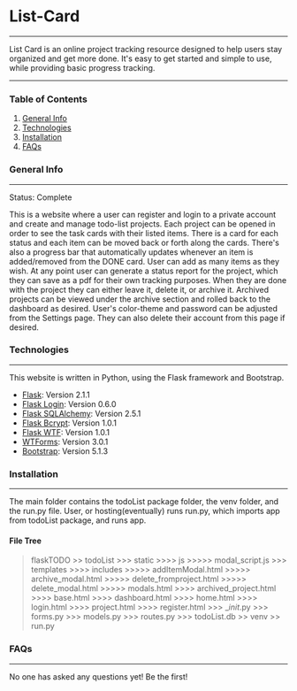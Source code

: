 # List-Card
***
List Card is an online project tracking resource designed to help users stay organized and get more done. It's easy to
get started and simple to use, while providing basic progress tracking.
***

### Table of Contents
1. [General Info](#general-info)
2. [Technologies](#technologies)
3. [Installation](#installation)
4. [FAQs](#faqs)

<a name="general-info"></a>
### General Info

***

Status: Complete

This is a website where a user can register and login to a private account and create and manage todo-list projects. 
Each project can be opened in order to see the task cards with their listed items. There is a card for each status and 
each item can be moved back or forth along the cards. There's also a progress bar that automatically updates whenever an 
item is added/removed from the DONE card. User can add as many items as they wish. At any point user can generate a 
status report for the project, which they can save as a pdf for their own tracking purposes. When they are done with the 
project they can either leave it, delete it, or archive it. Archived projects can be viewed under the archive section 
and rolled back to the dashboard as desired. User's color-theme and password can be adjusted from the Settings page. 
They can also delete their account from this page if desired.

<a name="technologies"></a>
### Technologies
***
This website is written in Python, using the Flask framework and Bootstrap.
* [Flask](https://pypi.org/project/Flask/): Version 2.1.1
* [Flask Login](https://pypi.org/project/Flask-Login/): Version 0.6.0
* [Flask SQLAlchemy](https://pypi.org/project/Flask-SQLAlchemy/): Version 2.5.1
* [Flask Bcrypt](https://pypi.org/project/Flask-Bcrypt/): Version 1.0.1
* [Flask WTF](https://pypi.org/project/Flask-WTF/): Version 1.0.1
* [WTForms](https://pypi.org/project/WTForms/): Version 3.0.1
* [Bootstrap](https://getbootstrap.com/): Version 5.1.3

<a name="installation"></a>
### Installation
***

The main folder contains the todoList package folder, the venv folder, and the run.py file. User, or hosting(eventually) runs run.py, which imports app from todoList package, and runs app. 

#### File Tree

> flaskTODO
	>> todoList
		>>> static
			>>>> js
				>>>>> modal_script.js
		>>> templates
			>>>> includes
				>>>>> addItemModal.html
				>>>>> archive_modal.html
				>>>>> delete_fromproject.html
				>>>>> delete_modal.html
				>>>>> modals.html
			>>>> archived_project.html
			>>>> base.html
			>>>> dashboard.html
			>>>> home.html
			>>>> login.html
			>>>> project.html
			>>>> register.html
		>>> __init_.py
		>>> forms.py
		>>> models.py
		>>> routes.py
		>>> todoList.db
	>> venv
	>> run.py

<a name="faqs"></a>
### FAQs
***
No one has asked any questions yet! Be the first!
